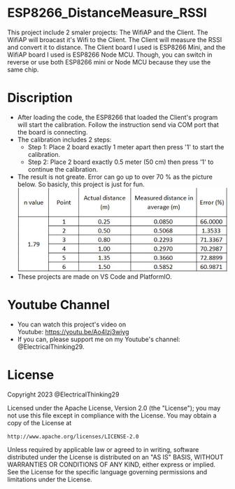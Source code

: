 # ESP8266_DistanceMeasure_RSSI
This project include 2 smaler projects: The WifiAP and the Client. The WifiAP will broacast it's Wifi to the Client. 
The Client will measure the RSSI and convert it to distance.
The Client board I used is ESP8266 Mini, and the WifiAP board I used is ESP8266 Node MCU. 
Though, you can switch in reverse or use both ESP8266 mini or Node MCU because they use the same chip.

# Discription
+ After loading the code, the ESP8266 that loaded the Client's program will start the calibration. Follow the instruction send via COM port that the board is connecting.
+ The calibration includes 2 steps:
  + Step 1: Place 2 board exactly 1 meter apart then press '1' to start the calibration.
  + Step 2: Place 2 board exactly 0.5 meter (50 cm) then press '1' to continue the calibration.
+ The result is not greate. Error can go up to over 70 % as the picture below. So basicly, this project is just for fun.
![Result](pic_result.jpg)
+ These projects are made on VS Code and PlatformIO.

# Youtube Channel
+ You can watch this project's video on Youtube: https://youtu.be/Ao4Izj3wiyg
+ If you can, please support me on my Youtube's channel: @ElectricalThinking29.

# License
Copyright 2023 @ElectricalThinking29

Licensed under the Apache License, Version 2.0 (the "License");
you may not use this file except in compliance with the License.
You may obtain a copy of the License at

    http://www.apache.org/licenses/LICENSE-2.0

Unless required by applicable law or agreed to in writing, software
distributed under the License is distributed on an "AS IS" BASIS,
WITHOUT WARRANTIES OR CONDITIONS OF ANY KIND, either express or implied.
See the License for the specific language governing permissions and
limitations under the License.

